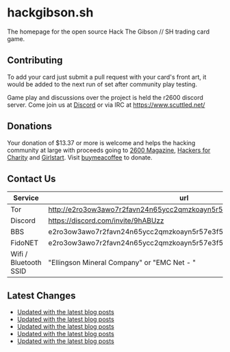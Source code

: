 # hackgibson.sh
The homepage for the open source Hack The Gibson // SH trading card game.


## Contributing

To add your card just submit a pull request with your card's front art, it would be added to the next run of set after community play testing.

Game play and discussions over the project is held the r2600 discord server. Come join us at [Discord](https://discord.com/invite/9hABUzz) or via IRC at https://www.scuttled.net/


## Donations

Your donation of $13.37 or more is welcome and helps the hacking community at large with proceeds going to [2600 Magazine](https://2600.com/), [Hackers for Charity](https://hackersforcharity.org) and [Girlstart](https://girlstart.org).  Visit [buymeacoffee](https://www.buymeacoffee.com/hackgibson.sh) to donate.


## Contact Us

Service | url
-|-
Tor | http://e2ro3ow3awo7r2favn24n65ycc2qmzkoayn5r57e3f56nvjwdcgg32ad.onion
Discord | https://discord.com/invite/9hABUzz
BBS | e2ro3ow3awo7r2favn24n65ycc2qmzkoayn5r57e3f56nvjwdcgg32ad.onion:23
FidoNET | e2ro3ow3awo7r2favn24n65ycc2qmzkoayn5r57e3f56nvjwdcgg32ad.onion:24554
Wifi / Bluetooth SSID | "Ellingson Mineral Company" or "EMC Net - <fidonet address>"

## Latest Changes
<!-- BLOG-POST-LIST:START -->
- [Updated with the latest blog posts](https://github.com/DFW2600/hackgibson.sh/commit/e7d3b1fc6e8ed8aebbbdf39f9d7afe67ff23b6dc)
- [Updated with the latest blog posts](https://github.com/DFW2600/hackgibson.sh/commit/32b24995a35ac09b6113d38ae9e1365d518c7f64)
- [Updated with the latest blog posts](https://github.com/DFW2600/hackgibson.sh/commit/614bdd8a87c4dcbaf3f7d6e5fe3960bd486df895)
- [Updated with the latest blog posts](https://github.com/DFW2600/hackgibson.sh/commit/0b36add6923b76a37155f1cba11bd01dca54f19f)
- [Updated with the latest blog posts](https://github.com/DFW2600/hackgibson.sh/commit/baa005cffbff125caeb9e91a658d68a9a38284fc)
<!-- BLOG-POST-LIST:END -->
